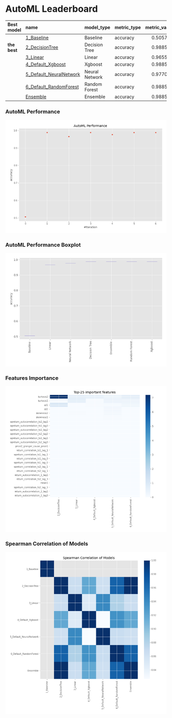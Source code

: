 # AutoML Leaderboard

| Best model   | name                                                         | model_type     | metric_type   |   metric_value |   train_time |
|:-------------|:-------------------------------------------------------------|:---------------|:--------------|---------------:|-------------:|
|              | [1_Baseline](1_Baseline/README.md)                           | Baseline       | accuracy      |       0.505747 |        71.12 |
| **the best** | [2_DecisionTree](2_DecisionTree/README.md)                   | Decision Tree  | accuracy      |       0.988506 |       107.59 |
|              | [3_Linear](3_Linear/README.md)                               | Linear         | accuracy      |       0.965517 |        51.72 |
|              | [4_Default_Xgboost](4_Default_Xgboost/README.md)             | Xgboost        | accuracy      |       0.988506 |        33.06 |
|              | [5_Default_NeuralNetwork](5_Default_NeuralNetwork/README.md) | Neural Network | accuracy      |       0.977011 |       113.35 |
|              | [6_Default_RandomForest](6_Default_RandomForest/README.md)   | Random Forest  | accuracy      |       0.988506 |       210.64 |
|              | [Ensemble](Ensemble/README.md)                               | Ensemble       | accuracy      |       0.988506 |         0.32 |

### AutoML Performance
![AutoML Performance](ldb_performance.png)

### AutoML Performance Boxplot
![AutoML Performance Boxplot](ldb_performance_boxplot.png)

### Features Importance
![features importance across models](features_heatmap.png)



### Spearman Correlation of Models
![models spearman correlation](correlation_heatmap.png)

